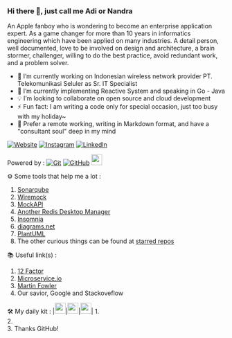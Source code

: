 ### Hi there 👋, just call me Adi or Nandra

An Apple fanboy who is wondering to become an enterprise application expert. As a game changer for more than 10 years in informatics engineering which have been applied on many industries. A detail person, well documented, love to be involved on design and architecture, a brain stormer, challenger, willing to do the best practice, avoid redundant work, and a problem solver.
- 🔭 I’m currently working on Indonesian wireless network provider PT. Telekomunikasi Seluler as Sr. IT Specialist
- 🌱 I’m currently implementing Reactive System and speaking in Go - Java
- 💡 I’m looking to collaborate on open source and cloud development
- ⚡ Fun fact: I am writing a code only for special occasion, just too busy with my holiday~
- 💬 Prefer a remote working, writing in Markdown format, and have a "consultant soul" deep in my mind 

[Linkedin]: https://www.linkedin.com/in/adinandra-dharmasurya/
[Instagram]: https://www.instagram.com/adinandradrs
[GitHubHome]: https://github.com
[GitVCS]: https://git-scm.com/book/en/v2/Getting-Started-About-Version-Control

[![Website](https://img.shields.io/website?label=adinandradrs.github.io&style=for-the-badge&url=https://adinandradrs.github.io)](https://adinandradrs.github.io) [<img alt="Instagram" src="https://img.shields.io/badge/Instagram-E4405F?style=for-the-badge&logo=instagram&logoColor=white" />][Instagram] [<img alt="LinkedIn" src="https://img.shields.io/badge/linkedin-%230077B5.svg?&style=for-the-badge&logo=linkedin&logoColor=white" />][Linkedin]

Powered by :
[<img alt="Git" src="https://img.shields.io/badge/git-%23F05033.svg?style=for-the-badge&logo=git&logoColor=white" />][GitVCS] [<img alt="GitHub" src="https://img.shields.io/badge/GitHub-100000?style=for-the-badge&logo=github&logoColor=white" />][GitHubHome] [<img src="https://upload.wikimedia.org/wikipedia/commons/thumb/4/42/Jekyll_%28software%29_Logo.png/440px-Jekyll_%28software%29_Logo.png" height="25px">](https://jekyllrb.com/) [<img src="https://wac-cdn.atlassian.com/dam/jcr:a22c9f02-b225-4e34-9f1d-e5ac0265e543/Confluence@2x-blue.png?cdnVersion=309" height="15px">](https://id.atlassian.com/login?continue=https%3A%2F%2Fsupport.atlassian.com%2Fconfluence-server%2F) [<img src="https://wac-cdn.atlassian.com/dam/jcr:4e1c81b0-ef14-4d7a-89a5-98b66321d1af/trello-logo.png?cdnVersion=309" height="15px">](https://trello.com) 

⚙️ Some tools that help me a lot :
1. [Sonarqube](https://github.com/SonarSource/sonarqube)
2. [Wiremock](https://github.com/wiremock/wiremock)
3. [MockAPI](https://mockapi.io/)
4. [Another Redis Desktop Manager](https://github.com/qishibo/AnotherRedisDesktopManager)
5. [Insomnia](https://github.com/Kong/insomnia)
6. [diagrams.net](https://github.com/jgraph/drawio)
7. [PlantUML](https://plantuml.com)
8. The other curious things can be found at [starred repos](https://github.com/adinandradrs?tab=stars)

📚 Useful link(s) : 
1. [12 Factor](https://12factor.net/)
2. [Microservice.io](https://12factor.net/)
3. [Martin Fowler](https://martinfowler.com/)
4. Our savior, Google and Stackoveflow

🛠️ My daily kit :
|[<img src="https://avatars.githubusercontent.com/u/878437?s=200&v=4" height="25px">](https://jetbrains.com/)|[<img src="https://upload.wikimedia.org/wikipedia/commons/a/ab/Swagger-logo.png" height="25px">](https://swagger.io/)|[<img src="https://typora.io/img/favicon-64.png" height="25px">](https://typora.io/)|
1.  
2.  
3. 
Thanks GitHub!
<!--
**adinandradrs/adinandradrs** is a ✨ _special_ ✨ repository because its `README.md` (this file) appears on your GitHub profile.

Here are some ideas to get you started:
- 🤔 I’m looking for help with ...
- 💬 Ask me about ...
- 😄 Pronouns: ...
- 📫 How to reach me: ...
-->
